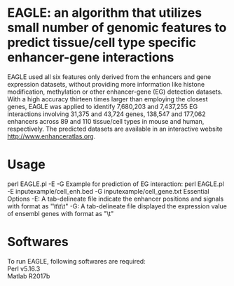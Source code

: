 # EAGLE: an algorithm that utilizes small number of genomic features to predict tissue/cell type specific enhancer-gene interactions
EAGLE used all six features only derived from the enhancers and gene expression datasets, without providing more information like histone modification, methylation or other enhancer-gene (EG) detection datasets. With a high accuracy thirteen times larger than employing the closest genes, EAGLE was applied to identify 7,680,203 and 7,437,255 EG interactions involving 31,375 and 43,724 genes, 138,547 and 177,062 enhancers across 89 and 110 tissue/cell types in mouse and human, respectively. The predicted datasets are available in an interactive website http://www.enhanceratlas.org.

# Usage
perl EAGLE.pl -E <Enhancer> -G <Expression>
Example for prediction of EG interaction: perl EAGLE.pl -E inputexample/cell_enh.bed -G inputexample/cell_gene.txt
Essential Options
-E: A tab-delineate file indicate the enhancer positions and signals with format as "<chr>\t<start>\t<end>\t<signal>"
-G: A tab-delineate file displayed the expression value of ensembl genes with format as "<Ensembl>\t<Value>"
  
# Softwares
To run EAGLE, following softwares are required:<br />
Perl v5.16.3<br />
Matlab R2017b<br />
